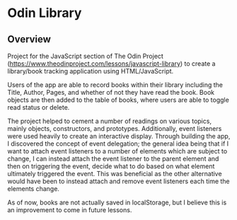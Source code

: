 # Odin Library

## Overview

Project for the JavaScript section of The Odin Project (https://www.theodinproject.com/lessons/javascript-library) to create a library/book tracking application using HTML/JavaScript.

Users of the app are able to record books within their library including the Title, Author, Pages, and whether of not they have read the book. Book objects are then added to the table of books, where users are able to toggle read status or delete.

The project helped to cement a number of readings on various topics, mainly objects, constructors, and prototypes. Additionally, event listeners were used heavily to create an interactive display. Through building the app, I discovered the concept of event delegation; the general idea being that if I want to attach event listeners to a number of elements which are subject to change, I can instead attach the event listener to the parent element and then on triggering the event, decide what to do based on what element ultimately triggered the event. This was beneficial as the other alternative would have been to instead attach and remove event listeners each time the elements change.

As of now, books are not actually saved in localStorage, but I believe this is an improvement to come in future lessons.
